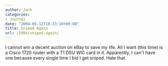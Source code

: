 ```yaml
---
author: Jack
categories:
- Journal
date: "2004-05-12T18:33:10+00:00"
title: Sniped Again
url: /2004/sniped-again/
---
```


I cannot win a decent auction on eBay to save my life. All I want (this time) is a Cisco 1720 router with a T1 DSU WIC card in it. Apparently, I can't have one because every single time I bid I get sniped. Hate that.